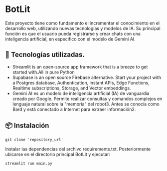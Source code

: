 # BotLit

Este proyecto tiene como fundamento el incrementar 
el conocimiento en el desarrollo web, utilizando nuevas
tecnologías y modelos de IA. Su principal función 
es que el usuario pueda registrarse y crear chats
con una inteligencia artificial, en especifico con el 
modelo de Gemini AI.

## 🚀 Tecnologías utilizadas.

- Streamlit is an open-source app framework that is a breeze to get started with.All in pure Python
- Supabase is an open source Firebase alternative. Start your project with a Postgres database, Authentication, instant APIs, Edge Functions, Realtime subscriptions, Storage, and Vector embeddings.
- Gemini AI es un modelo de inteligencia artificial (IA) de vanguardia creado por Google. Permite realizar consultas y comandos complejos en lenguaje natural sobre la "memoria" del robot3. Antes se conocía como Bard y está conectado a Internet para extraer información2.

## 📦 Instalación 
```
git clone 'repository_url'
```
Instalar las dependencias del archivo requirements.txt. Posteriormente ubicarse en el directorio principal BotLit y ejecutar:

```
streamlit run main.py
```




